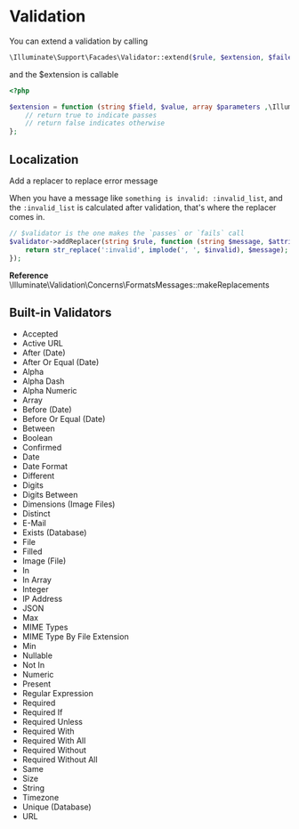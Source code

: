 # Validation

You can extend a validation by calling
```php
\Illuminate\Support\Facades\Validator::extend($rule, $extension, $failedMessage);
```

and the $extension is callable

```php
<?php

$extension = function (string $field, $value, array $parameters ,\Illuminate\Validation\Validator $validator) {
    // return true to indicate passes
    // return false indicates otherwise
};

```

## Localization

Add a replacer to replace error message


When you have a message like `something is invalid: :invalid_list`, and the `:invalid_list` is calculated after validation,
that's where the replacer comes in.

```php
// $validator is the one makes the `passes` or `fails` call
$validator->addReplacer(string $rule, function (string $message, $attribute, string $rule, array $parameters,\Illuminate\Validation\Validator $validator) use ($invalid) {
    return str_replace(':invalid', implode(', ', $invalid), $message);
});
```

**Reference** \Illuminate\Validation\Concerns\FormatsMessages::makeReplacements

## Built-in Validators

- Accepted
- Active URL
- After (Date)
- After Or Equal (Date)
- Alpha
- Alpha Dash
- Alpha Numeric
- Array
- Before (Date)
- Before Or Equal (Date)
- Between
- Boolean
- Confirmed
- Date
- Date Format
- Different
- Digits
- Digits Between
- Dimensions (Image Files)
- Distinct
- E-Mail
- Exists (Database)
- File
- Filled
- Image (File)
- In
- In Array
- Integer
- IP Address
- JSON
- Max
- MIME Types
- MIME Type By File Extension
- Min
- Nullable
- Not In
- Numeric
- Present
- Regular Expression
- Required
- Required If
- Required Unless
- Required With
- Required With All
- Required Without
- Required Without All
- Same
- Size
- String
- Timezone
- Unique (Database)
- URL